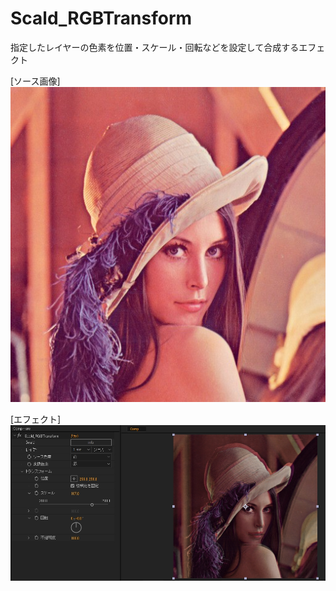 # Scald_RGBTransform

指定したレイヤーの色素を位置・スケール・回転などを設定して合成するエフェクト

[ソース画像]
![](./src.jpg)

[エフェクト]
![](./dst.jpg)
